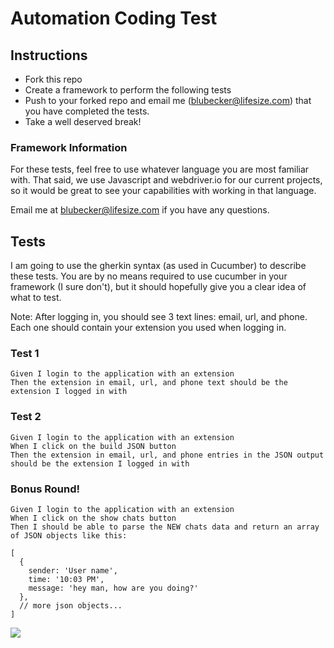 # Automation Coding Test

## Instructions
* Fork this repo
* Create a framework to perform the following tests
* Push to your forked repo and email me (blubecker@lifesize.com) that you have completed the tests.
* Take a well deserved break!

### Framework Information

For these tests, feel free to use whatever language you are most familiar with. That said, we use Javascript and webdriver.io
for our current projects, so it would be great to see your capabilities with working in that language.

Email me at blubecker@lifesize.com if you have any questions.

## Tests

I am going to use the gherkin syntax (as used in Cucumber) to describe these tests. You are by no means required to use
cucumber in your framework (I sure don't), but it should hopefully give you a clear idea of what to test.

Note: After logging in, you should see 3 text lines: email, url, and phone. Each one should
contain your extension you used when logging in.

### Test 1

```
Given I login to the application with an extension
Then the extension in email, url, and phone text should be the extension I logged in with
```

### Test 2

```
Given I login to the application with an extension
When I click on the build JSON button
Then the extension in email, url, and phone entries in the JSON output should be the extension I logged in with
```

### Bonus Round!

```
Given I login to the application with an extension
When I click on the show chats button
Then I should be able to parse the NEW chats data and return an array of JSON objects like this:

[
  {
    sender: 'User name',
    time: '10:03 PM',
    message: 'hey man, how are you doing?'
  },
  // more json objects...
]
```

![](http://i.imgur.com/9sHGyHf.gif)

